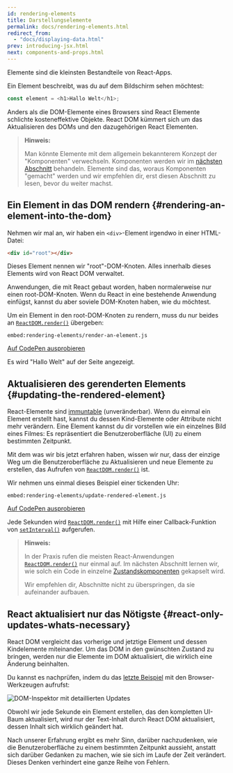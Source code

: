 ```yaml
---
id: rendering-elements
title: Darstellungselemente
permalink: docs/rendering-elements.html
redirect_from:
  - "docs/displaying-data.html"
prev: introducing-jsx.html
next: components-and-props.html
---
```


Elemente sind die kleinsten Bestandteile von React-Apps.

Ein Element beschreibt, was du auf dem Bildschirm sehen möchtest:

```js
const element = <h1>Hallo Welt</h1>;
```

Anders als die DOM-Elemente eines Browsers sind React Elemente schlichte kosteneffektive Objekte.
React DOM kümmert sich um das Aktualisieren des DOMs und den dazugehörigen React Elementen.

>**Hinweis:**
>
>Man könnte Elemente mit dem allgemein bekannterem Konzept der "Komponenten" verwechseln. Komponenten werden wir
>im [nächsten Abschnitt](/docs/components-and-props.html) behandeln.
>Elemente sind das, woraus Komponenten "gemacht" werden und wir empfehlen dir, erst diesen Abschnitt zu lesen, bevor du weiter machst.

## Ein Element in das DOM rendern {#rendering-an-element-into-the-dom}

Nehmen wir mal an, wir haben ein `<div>`-Element irgendwo in einer HTML-Datei:

```html
<div id="root"></div>
```

Dieses Element nennen wir "root"-DOM-Knoten. Alles innerhalb dieses Elements wird von React DOM verwaltet.

Anwendungen, die mit React gebaut worden, haben normalerweise nur einen root-DOM-Knoten. Wenn du React in eine bestehende Anwendung einfügst, kannst du aber soviele DOM-Knoten haben, wie du möchtest.

Um ein Element in den root-DOM-Knoten zu rendern, muss du nur beides an [`ReactDOM.render()`](/docs/react-dom.html#render) übergeben:

`embed:rendering-elements/render-an-element.js`

[Auf CodePen ausprobieren](codepen://rendering-elements/render-an-element)

Es wird "Hallo Welt" auf der Seite angezeigt.

## Aktualisieren des gerenderten Elements {#updating-the-rendered-element}

React-Elemente sind [immuntable](https://en.wikipedia.org/wiki/Immutable_object) (unveränderbar). Wenn du einmal ein Element erstellt hast, kannst du dessen
Kind-Elemente oder Attribute nicht mehr verändern. Eine Element kannst du dir vorstellen wie ein einzelnes Bild eines Filmes: Es repräsentiert die Benutzeroberfläche (UI) zu einem bestimmten Zeitpunkt.

Mit dem was wir bis jetzt erfahren haben, wissen wir nur, dass der einzige Weg um die Benutzeroberfläche zu Aktualisieren und neue Elemente zu erstellen, das Aufrufen von [`ReactDOM.render()`](/docs/react-dom.html#render) ist.

Wir nehmen uns einmal dieses Beispiel einer tickenden Uhr:

`embed:rendering-elements/update-rendered-element.js`

[Auf CodePen ausprobieren](codepen://rendering-elements/update-rendered-element)

Jede Sekunden wird [`ReactDOM.render()`](/docs/react-dom.html#render) mit Hilfe einer Callback-Funktion von [`setInterval()`](https://developer.mozilla.org/en-US/docs/Web/API/WindowTimers/setInterval) aufgerufen.

>**Hinweis:**
>
>In der Praxis rufen die meisten React-Anwendungen [`ReactDOM.render()`](/docs/react-dom.html#render) nur einmal auf. Im nächsten Abschnitt lernen wir, wie solch ein Code in einzelne [Zustandskomponenten](/docs/state-and-lifecycle.html) gekapselt wird.
>
>Wir empfehlen dir, Abschnitte nicht zu überspringen, da sie aufeinander aufbauen.

## React aktualisiert nur das Nötigste {#react-only-updates-whats-necessary}

React DOM vergleicht das vorherige und jetztige Element und dessen Kindelemente miteinander.
Um das DOM in den gwünschten Zustand zu bringen, werden nur die Elemente im DOM aktualisiert, die wirklich eine Änderung beinhalten.

Du kannst es nachprüfen, indem du das [letzte Beispiel](codepen://rendering-elements/update-rendered-element) mit den Browser-Werkzeugen aufrufst:

![DOM-Inspektor mit detaillierten Updates](../images/docs/granular-dom-updates.gif)

Obwohl wir jede Sekunde ein Element erstellen, das den kompletten UI-Baum aktualisiert, wird nur der Text-Inhalt durch React DOM aktualisiert, dessen Inhalt sich wirklich geändert hat.

Nach unserer Erfahrung ergibt es mehr Sinn, darüber nachzudenken, wie die Benutzeroberfläche zu einem bestimmten Zeitpunkt aussieht, anstatt
sich darüber Gedanken zu machen, wie sie sich im Laufe der Zeit verändert. Dieses Denken verhindert eine ganze Reihe von Fehlern.
